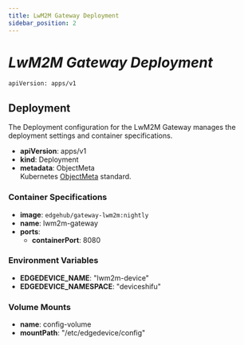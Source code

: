 ```yaml
---
title: LwM2M Gateway Deployment
sidebar_position: 2
---
```


# ***LwM2M Gateway Deployment***

`apiVersion: apps/v1`

## Deployment

The Deployment configuration for the LwM2M Gateway manages the deployment settings and container specifications.

- **apiVersion**: apps/v1
- **kind**: Deployment
- **metadata**: ObjectMeta  
  Kubernetes [ObjectMeta](https://kubernetes.io/docs/reference/kubernetes-api/common-definitions/object-meta/) standard.

### Container Specifications

- **image**: `edgehub/gateway-lwm2m:nightly`
- **name**: lwm2m-gateway
- **ports**:
  - **containerPort**: 8080

### Environment Variables

- **EDGEDEVICE_NAME**: "lwm2m-device"
- **EDGEDEVICE_NAMESPACE**: "deviceshifu"

### Volume Mounts

- **name**: config-volume
- **mountPath**: "/etc/edgedevice/config"
